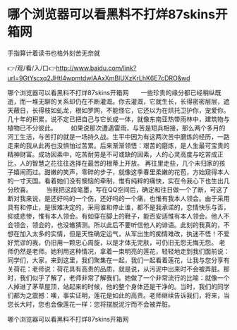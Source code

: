 # 哪个浏览器可以看黑料不打烊87skins开箱网
手指算计着读书也格外刻苦无奈就

👉/观/看/入/口👉http://www.baidu.com/link?url=9GtYscxq2JHtl4wpmtdwIAAxXmBlUXzKrLhK6E7cDRO&wd

哪个浏览器可以看黑料不打烊87skins开箱网　　一些珍贵的缘分都已经稍纵既逝，而一堆无聊的关系却仍在不断灌溉。你去灌溉，它就生长，长得密密层层，遮天蔽日，长得枝如虬龙，根如罗网，不能怪它，它还以为在烘托卫护你，宠爱你。几十年的积累，说不定已把自己与它长成一体，就像东南亚热带雨林中，建筑物与植物已不分彼此。
　　如果说那次遭遇雷雨，与苦是短兵相接，那么两个多月的河工生活，与苦打的就是一场持久战。生平中因为有这两次苦中磨炼的经历，一路走来的我从此再也没惧怕过苦累。后来渐渐领悟：艰苦的磨炼，是人生最可宝贵的精神财富。成功因素中，吃苦耐劳是不可或缺的因素，人的心灵高度与吃苦成正比，人的智慧之花往往选择在最苦的根蒂上开放。
再往里走些，几个未归家的孩子嬉闹而过。甜嫩的笑声，零碎的步子，就像这季春里柔嫩的花苞，方始窥得本人的一寸天国。看着她们没有懊恼的牵制，惟有纯粹的痛快，实在令我心下也生出几分欣喜。
　　当我把这段笔墨，写在QQ空间后，确定和往日做一个了断，可这了断对我来说，是还好吗的一个伤，还好吗的一个痛，也惟有我本人领会。由于采用具有和停止，是很难决定的，采用谁和停止谁，都不是我承诺的，恋情快乐与否，抑或悲惨，惟有本人领会。有如穿在脚上的鞋子，能否安适惟有本人领会。他人不会领会，领会的，也没辙猜测。所以此后不要听信他人的诽语。此刻的我真的，不想在加入太多的实情，但是天性确定运气，从军出生的痴情难改，执迷不悟！不爱好荒谬的我，仍旧用一颗忠心周旋，以是才体无完肤，可仍旧无怨无悔无怨。
老师仍然是老师。她利用这种情况，拿着一束明亮的莲花，轻轻地走到我们面前说：同学们，大家，来到这里，我们聚集在一起，我们一起看着莲花，让我与您分享有关荷花：老师说：荷花具有高贵的品质，就是说，从污泥中出来时不会被弄脏。那时，我们似乎了解了，老师非常了解我们。她做了一个非常流行的比喻：就像一个人掉进了茅草屋顶，站起来的时候，他的整个身体还是干净的。当时，我们的同学们都为之震撼：噢，事实证明，莲花是如此的高贵。老师继续告诉我们，将来，当您长大时，您也会像莲花一样：您将摆脱泥泞而不会被弄脏。

哪个浏览器可以看黑料不打烊87skins开箱网
